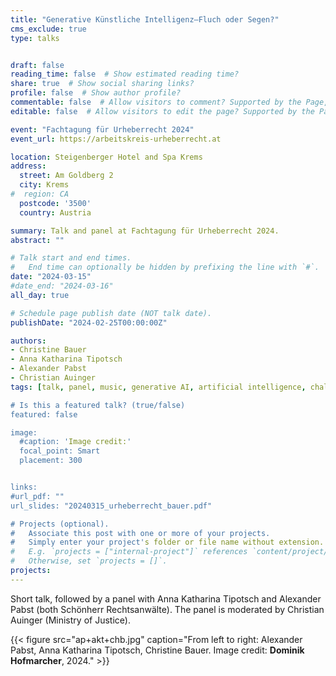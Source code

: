 ```yaml
---
title: "Generative Künstliche Intelligenz—Fluch oder Segen?"
cms_exclude: true
type: talks


draft: false
reading_time: false  # Show estimated reading time?
share: true  # Show social sharing links?
profile: false  # Show author profile?
commentable: false  # Allow visitors to comment? Supported by the Page, Post, and Docs content types.
editable: false  # Allow visitors to edit the page? Supported by the Page, Post, and Docs content types.

event: "Fachtagung für Urheberrecht 2024"
event_url: https://arbeitskreis-urheberrecht.at

location: Steigenberger Hotel and Spa Krems
address:
  street: Am Goldberg 2
  city: Krems
#  region: CA
  postcode: '3500'
  country: Austria

summary: Talk and panel at Fachtagung für Urheberrecht 2024.
abstract: ""

# Talk start and end times.
#   End time can optionally be hidden by prefixing the line with `#`.
date: "2024-03-15"
#date_end: "2024-03-16"
all_day: true

# Schedule page publish date (NOT talk date).
publishDate: "2024-02-25T00:00:00Z"

authors:
- Christine Bauer
- Anna Katharina Tipotsch
- Alexander Pabst
- Christian Auinger
tags: [talk, panel, music, generative AI, artificial intelligence, challenges, copyright, droit d'auteurs]

# Is this a featured talk? (true/false)
featured: false

image:
  #caption: 'Image credit:'
  focal_point: Smart
  placement: 300


links:
#url_pdf: ""
url_slides: "20240315_urheberrecht_bauer.pdf"

# Projects (optional).
#   Associate this post with one or more of your projects.
#   Simply enter your project's folder or file name without extension.
#   E.g. `projects = ["internal-project"]` references `content/project/deep-learning/index.md`.
#   Otherwise, set `projects = []`.
projects:
---
```


Short talk, followed by a panel with Anna Katharina Tipotsch and Alexander Pabst (both Schönherr Rechtsanwälte). The panel is moderated by Christian Auinger (Ministry of Justice).



{{< figure src="ap+akt+chb.jpg" caption="From left to right: Alexander Pabst, Anna Katharina Tipotsch, Christine Bauer. Image credit: **Dominik Hofmarcher**, 2024." >}}